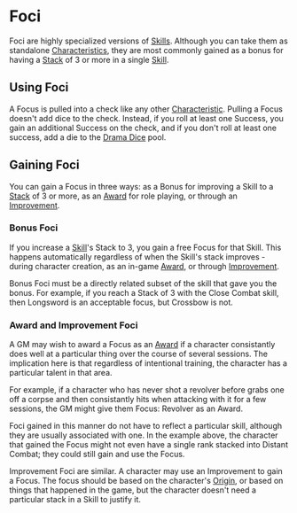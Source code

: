 # Foci

Foci are highly specialized versions of [Skills](Skills.md). Although you can take them as standalone [Characteristics](Characteristic.md), they are most commonly gained as a bonus for having a [Stack](Stack.md) of 3 or more in a single [Skill](Skills.md).

## Using Foci

A Focus is pulled into a check like any other [Characteristic](Characteristic.md). Pulling a Focus doesn't add dice to the check. Instead, if you roll at least one Success, you gain an additional Success on the check, and if you don't roll at least one success, add a die to the [Drama Dice](DramaDice.md) pool.

## Gaining Foci

You can gain a Focus in three ways: as a Bonus for improving a Skill to a [Stack](Stack.md) of 3 or more, as an [Award](Awards.md) for role playing, or through an [Improvement](Improvement.md).

### Bonus Foci

If you increase a [Skill](Skills.md)'s Stack to 3, you gain a free Focus for that Skill. This happens automatically regardless of when the Skill's stack improves - during character creation, as an in-game [Award](Award.md), or through [Improvement](Improvement.md).

Bonus Foci must be a directly related subset of the skill that gave you the bonus. For example, if you reach a Stack of 3 with the Close Combat skill, then Longsword is an acceptable focus, but Crossbow is not.

### Award and Improvement Foci

A GM may wish to award a Focus as an [Award](Award.md) if a character consistantly does well at a particular thing over the course of several sessions. The implication here is that regardless of intentional training, the character has a particular talent in that area.

For example, if a character who has never shot a revolver before grabs one off a corpse and then consistantly hits when attacking with it for a few sessions, the GM might give them Focus: Revolver as an Award.

Foci gained in this manner do not have to reflect a particular skill, although they are usually associated with one. In the example above, the character that gained the Focus might not even have a single rank stacked into Distant Combat; they could still gain and use the Focus.

Improvement Foci are similar. A character may use an Improvement to gain a Focus. The focus should be based on the character's [Origin](Origin.md), or based on things that happened in the game, but the character doesn't need a particular stack in a Skill to justify it.